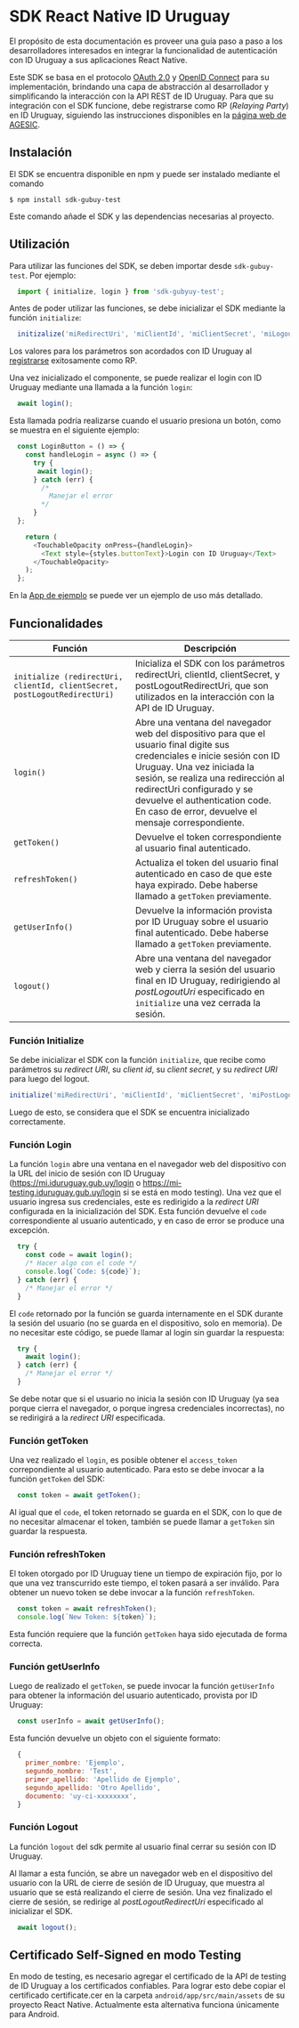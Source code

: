 # SDK React Native ID Uruguay
El propósito de esta documentación es proveer una guía paso a paso a los desarrolladores interesados en integrar la funcionalidad de autenticación con ID Uruguay a sus aplicaciones React Native. 

Este SDK se basa en el protocolo [OAuth 2.0](https://oauth.net/2/) y [OpenID Connect](https://openid.net/connect/) para su implementación, brindando una capa de abstracción al desarrollador y simplificando la interacción con la API REST de ID Uruguay. Para que su integración con el SDK funcione, debe registrarse como RP (_Relaying Party_) en ID Uruguay, siguiendo las instrucciones disponibles en la [página web de AGESIC](https://centroderecursos.agesic.gub.uy/web/seguridad/wiki/-/wiki/Main/ID+Uruguay+-+Integraci%C3%B3n+con+OpenID+Connect).

## Instalación
El SDK se encuentra disponible en npm y puede ser instalado mediante el comando

`$ npm install sdk-gubuy-test`

Este comando añade el SDK y las dependencias necesarias al proyecto.


## Utilización

Para utilizar las funciones del SDK, se deben importar desde `sdk-gubuy-test`. Por ejemplo:

```javascript
  import { initialize, login } from 'sdk-gubyuy-test';
```

Antes de poder utilizar las funciones, se debe inicializar el SDK mediante la función `initialize`:

```javascript
  initizalize('miRedirectUri', 'miClientId', 'miClientSecret', 'miLogoutRedirectUri');
```
Los valores para los parámetros son acordados con ID Uruguay al [registrarse](https://centroderecursos.agesic.gub.uy/web/seguridad/wiki/-/wiki/Main/ID+Uruguay+-+Integraci%C3%B3n+con+OpenID+Connect) exitosamente como RP.

Una vez inicializado el componente, se puede realizar el login con ID Uruguay mediante una llamada a la función `login`:

```javascript
  await login();
```

Esta llamada podría realizarse cuando el usuario presiona un botón, como se muestra en el siguiente ejemplo:

```javascript
  const LoginButton = () => {
    const handleLogin = async () => {
      try {
       await login();
      } catch (err) {
        /*
          Manejar el error
        */
      }
  };

    return (
      <TouchableOpacity onPress={handleLogin}>
        <Text style={styles.buttonText}>Login con ID Uruguay</Text>
      </TouchableOpacity>
    );
  };
``` 
 En la [App de ejemplo](https://github.com/elirosselli/pis2020/blob/develop/app/LoginButton/index.js) se puede ver un ejemplo de uso más detallado.


## Funcionalidades

| Función                                                      	| Descripción                                                                                                                                                                             	|
|--------------------------------------------------------------	|-----------------------------------------------------------------------------------------------------------------------------------------------------------------------------------------	|
| `initialize (redirectUri, clientId, clientSecret, postLogoutRedirectUri)` 	| Inicializa el SDK con los parámetros redirectUri, clientId, clientSecret, y postLogoutRedirectUri, que son utilizados en la interacción con la API de ID Uruguay.                                                                                         	|
| `login()`                                                     	| Abre una ventana del navegador web del dispositivo para que el usuario final digite sus credenciales e inicie sesión con ID Uruguay. Una vez iniciada la sesión, se realiza una redirección al redirectUri configurado y se devuelve el authentication code. <br>En caso de error, devuelve el mensaje correspondiente. 	|
| `getToken()`                                                   	| Devuelve el token correspondiente al usuario final autenticado.                                                                                                    	|
| `refreshToken()`                                               	| Actualiza el token del usuario final autenticado en caso de que este haya expirado. Debe haberse llamado a `getToken` previamente.                                                                                                     	|
| `getUserInfo()`                                                	| Devuelve la información provista por ID Uruguay sobre el usuario final autenticado.  Debe haberse llamado a `getToken` previamente.                                                                                                        	|
| `logout()`                                                     	| Abre una ventana del navegador web y cierra la sesión del usuario final en ID Uruguay, redirigiendo al _postLogoutUri_ especificado en `initialize` una vez cerrada la sesión.                                                                                                                                            	|


### Función Initialize

Se debe inicializar el SDK con la función `initialize`, que recibe como parámetros su _redirect URI_, su _client id_, su _client secret_, y su _redirect URI_ para luego del logout.

```javascript
initialize('miRedirectUri', 'miClientId', 'miClientSecret', 'miPostLogoutRedirectUri');
```

Luego de esto, se considera que el SDK se encuentra inicializado correctamente.

### Función Login

La función `login` abre una ventana en el navegador web del dispositivo con la URL del inicio de sesión con ID Uruguay (https://mi.iduruguay.gub.uy/login o https://mi-testing.iduruguay.gub.uy/login si se está en modo testing). Una vez que el usuario ingresa sus credenciales, este es redirigido a la _redirect URI_ configurada en la inicialización del SDK. Esta función devuelve el `code` correspondiente al usuario autenticado, y en caso de error se produce una excepción.

``` javascript
  try {
    const code = await login();
    /* Hacer algo con el code */
    console.log(`Code: ${code}`);
  } catch (err) {
    /* Manejar el error */
  }
```

El `code` retornado por la función se guarda internamente en el SDK durante la sesión del usuario (no se guarda en el dispositivo, solo en memoria). De no necesitar este código, se puede llamar al login sin guardar la respuesta:

``` javascript
  try { 
    await login();
  } catch (err) {
    /* Manejar el error */
  }
```

Se debe notar que si el usuario no inicia la sesión con ID Uruguay (ya sea porque cierra el navegador, o porque ingresa credenciales incorrectas), no se redirigirá a la _redirect URI_ especificada. 


### Función getToken

Una vez realizado el `login`, es posible obtener el `access_token` correpondiente al usuario autenticado. Para esto se debe invocar a la función `getToken` del SDK:

```javascript
  const token = await getToken();
```

Al igual que el `code`, el token retornado se guarda en el SDK, con lo que de no necesitar almacenar el token, también se puede llamar a `getToken` sin guardar la respuesta.

### Función refreshToken

El token otorgado por ID Uruguay tiene un tiempo de expiración fijo, por lo que una vez transcurrido este tiempo, el token pasará a ser inválido. Para obtener un nuevo token se debe invocar a la función `refreshToken`.

```javascript
  const token = await refreshToken();
  console.log(`New Token: ${token}`);
```

Esta función requiere que la función `getToken` haya sido ejecutada de forma correcta.

### Función getUserInfo

Luego de realizado el `getToken`, se puede invocar la función `getUserInfo` para obtener la información del usuario autenticado, provista por ID Uruguay: 

```javascript
  const userInfo = await getUserInfo();
```
Esta función devuelve un objeto con el siguiente formato:

```javascript
  {
    primer_nombre: 'Ejemplo',
    segundo_nombre: 'Test',
    primer_apellido: 'Apellido de Ejemplo',
    segundo_apellido: 'Otro Apellido',
    documento: 'uy-ci-xxxxxxxx',
  }
```


### Función Logout

La función `logout` del sdk permite al usuario final cerrar su sesión con ID Uruguay. 

Al llamar a esta función, se abre un navegador web en el dispositivo del usuario con la URL de cierre de sesión de ID Uruguay, que muestra al usuario que se está realizando el cierre de sesión. Una vez finalizado el cierre de sesión, se redirige al _postLogoutRedirectUri_ especificado al inicializar el SDK.

```javascript
  await logout();
```

## Certificado Self-Signed en modo Testing

En modo de testing, es necesario agregar el certificado de la API de testing de ID Uruguay a los certificados confiables. Para lograr esto debe copiar el certificado certificate.cer en la carpeta `android/app/src/main/assets` de su proyecto React Native. Actualmente esta alternativa funciona únicamente para Android. 